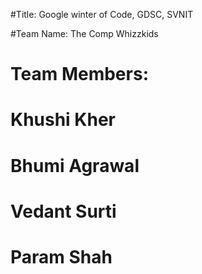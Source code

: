 #Title: Google winter of Code, GDSC, SVNIT

#Team Name: The Comp Whizzkids

# Team Members:
# Khushi Kher
# Bhumi Agrawal
# Vedant Surti
# Param Shah
